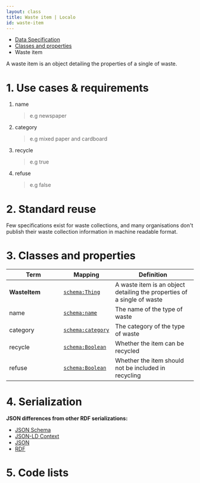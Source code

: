 ```yaml
---
layout: class
title: Waste item | Localo
id: waste-item
---
```


<ul class="breadcrumb">
  <li><a href="/specs/">Data Specification</a></li>
  <li><a href="/specs/#classes-and-properties">Classes and properties</a></li>
  <li class="active">Waste item</li>
</ul>

A waste item is an object detailing the properties of a single of waste.

<h1 id="use-cases-and-requirements">1. Use cases &amp; requirements</h1>

1. name

    >e.g newspaper

1. category

    >e.g mixed paper and cardboard

1. recycle

    >e.g true

1. refuse

    >e.g false

<h1 id="standard-reuse">2. Standard reuse</h1>

Few specifications exist for waste collections, and many organisations don't publish their waste collection information in machine readable format.

<h1 id="classes-and-properties">3. Classes and properties</h1>

<table>
  <thead>
    <tr>
      <th width="130">Term</th>
      <th>Mapping</th>
      <th>Definition</th>
    </tr>
  </thead>
  <tbody>
    <tr>
      <td><strong>WasteItem</strong></td>
      <td><code><a href="http://schema.org/Thing" title="http://schema.org/Thing">schema:Thing</a></code></td>
      <td>A waste item is an object detailing the properties of a single of waste</td>
    </tr>
    <tr id="rdf:type">
      <td>name</td>
      <td><code><a href="http://schema.org/name" title="http://schema.org/name">schema:name</a></code></td>
      <td>The name of the type of waste</td>
    </tr>
    <tr id="rdf:type">
      <td>category</td>
      <td><code><a href="http://schema.org/category" title="http://schema.org/category">schema:category</a></code></td>
      <td>The category of the type of waste</td>
    </tr>
    <tr id="rdf:value">
      <td>recycle</td>
      <td><code><a href="http://schema.org/Boolean" title="http://schema.org/Boolean">schema:Boolean</a></code></td>
      <td>Whether the item can be recycled</td>
    </tr>
    <tr id="rdf:value">
      <td>refuse</td>
      <td><code><a href="http://schema.org/Boolean" title="http://schema.org/Boolean">schema:Boolean</a></code></td>
      <td>Whether the item should not be included in recycling</td>
    </tr>
  </tbody>
</table>

<h1 id="serialization">4. Serialization</h1>

**JSON differences from other RDF serializations:**

<ul class="nav nav-tabs no-js">
  <li><a href="#count-schema">JSON Schema</a></li>
  <li><a href="#count-context">JSON-LD Context</a></li>
  <li class="active"><a href="#count-json">JSON</a></li>
  <li><a href="#count-rdf">RDF</a></li>
</ul>

<div class="tab-content no-js">
  <div class="tab-pane" id="count-schema" data-url="{{ site.url }}/schemas/waste-item.json"></div>
  <div class="tab-pane" id="count-context" data-url="{{ site.url }}/contexts/waste-item.jsonld"></div>
  <div class="tab-pane active" id="count-json" data-url="{{ site.url }}/examples/waste-item.json"></div>
  <div class="tab-pane" id="count-rdf" data-url="{{ site.url }}/examples/waste-item.ttl"></div>
</div>

<h1 id="code-lists">5. Code lists</h1>


